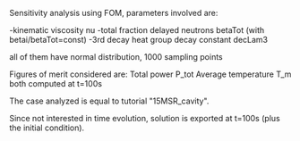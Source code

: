 Sensitivity analysis using FOM, parameters involved are:

-kinematic viscosity nu
-total fraction delayed neutrons  betaTot (with betai/betaTot=const)
-3rd decay heat group decay constant decLam3

all of them have normal distribution, 1000 sampling points

Figures of merit considered are:
Total power P_tot
Average temperature T_m
both computed at t=100s

The case analyzed is equal to tutorial "15MSR_cavity". 

Since not interested in time evolution, solution is exported at t=100s (plus the initial condition).

